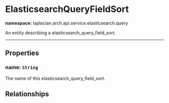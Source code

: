 

# **ElasticsearchQueryFieldSort**
**namespace:** laplacian.arch.api.service.elasticsearch.query

An entity describing a elasticsearch_query_field_sort.



---

## Properties

### name: `String`
The name of this elasticsearch_query_field_sort.

## Relationships

